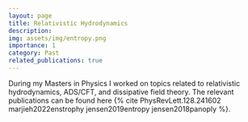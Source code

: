 ```yaml
---
layout: page
title: Relativistic Hydrodynamics
description: 
img: assets/img/entropy.png
importance: 1
category: Past
related_publications: true
---
```


During my Masters in Physics I worked on topics related to relativistic hydrodynamics, ADS/CFT, and dissipative field theory. The relevant publications can be found here {% cite PhysRevLett.128.241602 marjieh2022enstrophy jensen2019entropy jensen2018panoply %}.
